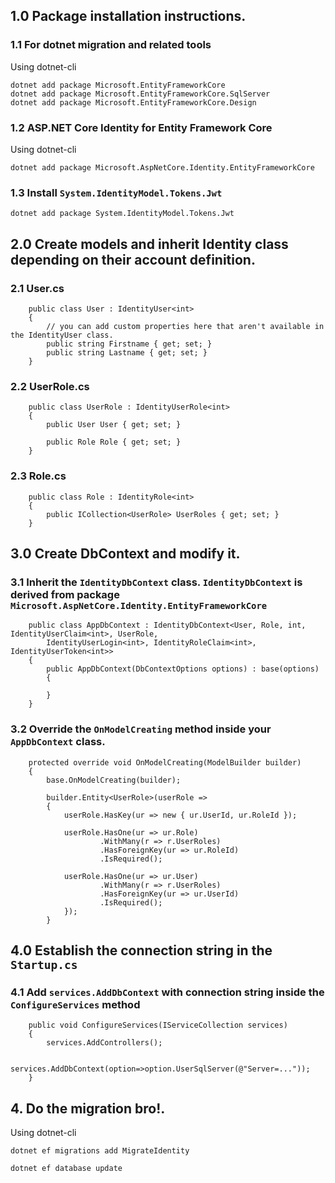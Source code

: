 ## 1.0 Package installation instructions.

### 1.1 For dotnet migration and related tools
Using dotnet-cli
```
dotnet add package Microsoft.EntityFrameworkCore
dotnet add package Microsoft.EntityFrameworkCore.SqlServer
dotnet add package Microsoft.EntityFrameworkCore.Design
```

### 1.2 ASP.NET Core Identity for Entity Framework Core
Using dotnet-cli
```
dotnet add package Microsoft.AspNetCore.Identity.EntityFrameworkCore
```

### 1.3 Install `System.IdentityModel.Tokens.Jwt`
```
dotnet add package System.IdentityModel.Tokens.Jwt
```

## 2.0 Create models and inherit Identity class depending on their account definition.

### 2.1 User.cs
```
    public class User : IdentityUser<int>
    {
        // you can add custom properties here that aren't available in the IdentityUser class.
        public string Firstname { get; set; }
        public string Lastname { get; set; }
    }
```

### 2.2 UserRole.cs
```
    public class UserRole : IdentityUserRole<int>
    {
        public User User { get; set; }

        public Role Role { get; set; }
    }
```

### 2.3 Role.cs
```
    public class Role : IdentityRole<int> 
    {
        public ICollection<UserRole> UserRoles { get; set; }
    }
```

## 3.0 Create DbContext and modify it.

### 3.1 Inherit the `IdentityDbContext` class. `IdentityDbContext` is derived from package `Microsoft.AspNetCore.Identity.EntityFrameworkCore`
```
    public class AppDbContext : IdentityDbContext<User, Role, int, IdentityUserClaim<int>, UserRole,
        IdentityUserLogin<int>, IdentityRoleClaim<int>, IdentityUserToken<int>>
    {
        public AppDbContext(DbContextOptions options) : base(options)
        {

        }
    }
```

### 3.2 Override the `OnModelCreating` method inside your `AppDbContext` class.
```
    protected override void OnModelCreating(ModelBuilder builder)
    {
        base.OnModelCreating(builder);

        builder.Entity<UserRole>(userRole =>
        {
            userRole.HasKey(ur => new { ur.UserId, ur.RoleId });

            userRole.HasOne(ur => ur.Role)
                    .WithMany(r => r.UserRoles)
                    .HasForeignKey(ur => ur.RoleId)
                    .IsRequired();

            userRole.HasOne(ur => ur.User)
                    .WithMany(r => r.UserRoles)
                    .HasForeignKey(ur => ur.UserId)
                    .IsRequired();
            });
        }
```

## 4.0 Establish the connection string in the `Startup.cs`

### 4.1 Add `services.AddDbContext` with connection string inside the `ConfigureServices` method

```
    public void ConfigureServices(IServiceCollection services)
    {
        services.AddControllers();

        services.AddDbContext(option=>option.UserSqlServer(@"Server=..."));
    }

```

## 4. Do the migration bro!.

Using dotnet-cli
```
dotnet ef migrations add MigrateIdentity

dotnet ef database update
```